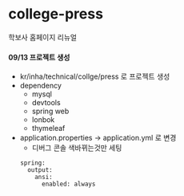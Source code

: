 # college-press
학보사 홈페이지 리뉴얼

#### 09/13 프로젝트 생성
- kr/inha/technical/collge/press 로 프로젝트 생성
- dependency
  - mysql
  - devtools
  - spring web
  - lonbok 
  - thymeleaf
- application.properties → application.yml 로 변경
  -  디버그 콘솔 색바뀌는것만 세팅
  ```
  spring:
    output:
      ansi:
        enabled: always
  ```
